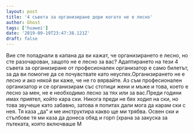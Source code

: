 ```yaml
---
layout: post
title: '4 съвета за организиране дори когато не е лесно'
author: Ghost
tags: ['huawei']
date: '2019-09-19T23:47:38.121Z'
draft: false
---
```


Вие сте попаднали в капана да ви кажат, че организирането е лесно, но сте разочарован, защото не е лесно за вас? Адаптирането на тези 4 съвета за организиране от професионален организатор е само билетът, за да ви помогне да се почувствате като неуспех.Организирането не е лесно и ако някой ви каже, че не го вярвайте. Аз съм професионален организатор и се организирам със стотици жени и мъже и това, което е лесно за мен, не е необходимо лесно за тях или за вас.Преди години имах приятел, който кара ски. Никога преди не бях ходил на ски, но това звучеше като забавно, затова я попитах дали мога да карам ски с нея. Тя каза „да“ и ме инструктира какво ще ми трябва. Освен ски и стълбове тя ми каза да донеса обяд и горп (храна за закуска за пътеката, която включваше М
